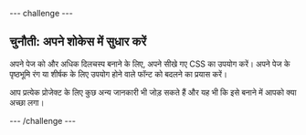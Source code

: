 --- challenge ---
## चुनौती: अपने शोकेस में सुधार करें

अपने पेज को और अधिक दिलचस्प बनाने के लिए, अपने सीखे गए CSS का उपयोग करें। अपने पेज के पृष्ठभूमि रंग या शीर्षक के लिए उपयोग होने वाले फॉन्ट को बदलने का प्रयास करें।

आप प्रत्येक प्रोजेक्ट के लिए कुछ अन्य जानकारी भी जोड़ सकते हैं और यह भी कि इसे बनाने में आपको क्या अच्छा लगा। 


--- /challenge ---